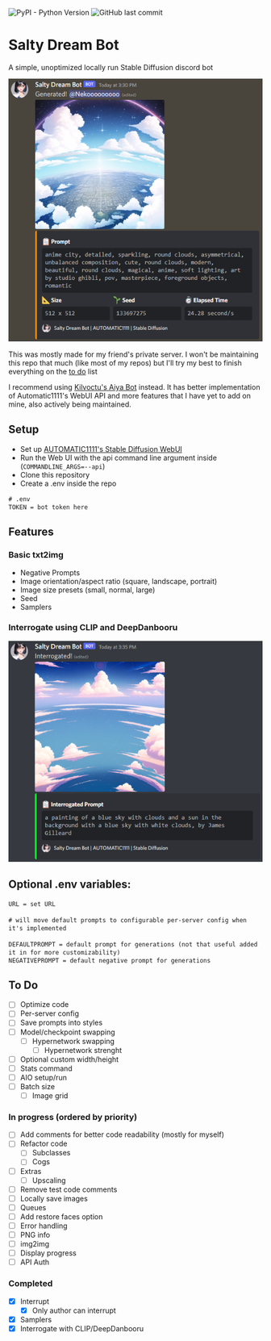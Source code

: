 ![PyPI - Python Version](https://img.shields.io/pypi/pyversions/py-cord?style=for-the-badge) ![GitHub last commit](https://img.shields.io/github/last-commit/nekooooooooo/salty-dream-bot?style=for-the-badge)

# Salty Dream Bot
A simple, unoptimized locally run Stable Diffusion discord bot

![](https://raw.githubusercontent.com/nekooooooooo/nekooooooooo.github.io/master/pics/preview_dream_bot_2.png)

This was mostly made for my friend's private server.
I won't be maintaining this repo that much (like most of my repos) but I'll try my best to finish everything on the [to do](#to-do) list

I recommend using [Kilvoctu's Aiya Bot](https://github.com/Kilvoctu/aiyabot) instead. It has better implementation of Automatic1111's WebUI API and more features that I have yet to add on mine, also actively being maintained.

## Setup

- Set up [AUTOMATIC1111's Stable Diffusion WebUI](https://github.com/AUTOMATIC1111/stable-diffusion-webui)
- Run the Web UI with the api command line argument inside (`COMMANDLINE_ARGS=--api`)
- Clone this repository
- Create a .env inside the repo

```dotenv
# .env
TOKEN = bot token here
```

## Features

### Basic txt2img
- Negative Prompts
- Image orientation/aspect ratio (square, landscape, portrait)
- Image size presets (small, normal, large)
- Seed
- Samplers

### Interrogate using CLIP and DeepDanbooru
![](https://raw.githubusercontent.com/nekooooooooo/nekooooooooo.github.io/master/pics/preview_dream_bot_interrogate.png)

## Optional .env variables:

```dotenv
URL = set URL

# will move default prompts to configurable per-server config when it's implemented

DEFAULTPROMPT = default prompt for generations (not that useful added it in for more customizability)
NEGATIVEPROMPT = default negative prompt for generations
```

## To Do
- [ ] Optimize code
- [ ] Per-server config
- [ ] Save prompts into styles
- [ ] Model/checkpoint swapping
    - [ ] Hypernetwork swapping
        - [ ] Hypernetwork strenght
- [ ] Optional custom width/height
- [ ] Stats command
- [ ] AIO setup/run
- [ ] Batch size
    - [ ] Image grid

### In progress (ordered by priority)
- [ ] Add comments for better code readability (mostly for myself)
- [ ] Refactor code
    - [ ] Subclasses
    - [ ] Cogs
- [ ] Extras
    - [ ] Upscaling
- [ ] Remove test code comments
- [ ] Locally save images
- [ ] Queues
- [ ] Add restore faces option
- [ ] Error handling
- [ ] PNG info
- [ ] img2img
- [ ] Display progress
- [ ] API Auth

### Completed
- [x] Interrupt
    - [x] Only author can interrupt
- [x] Samplers
- [x] Interrogate with CLIP/DeepDanbooru
